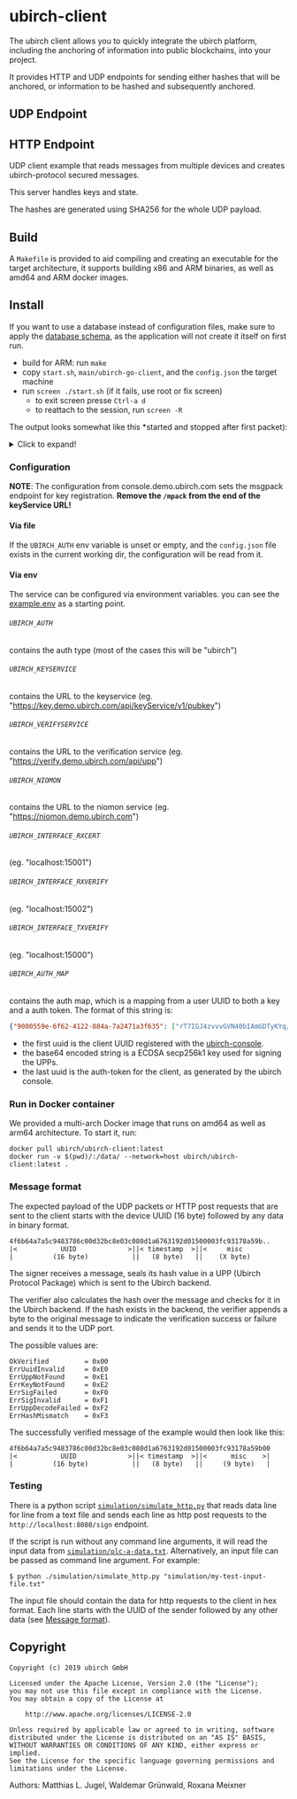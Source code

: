 # ubirch-client

The ubirch client allows you to quickly integrate the ubirch platform,
including the anchoring of information into public blockchains, into
your project.

It provides HTTP and UDP endpoints for sending either hashes that will be
anchored, or information to be hashed and subsequently anchored.

## UDP Endpoint


## HTTP Endpoint
UDP client example that reads messages from multiple devices
and creates ubirch-protocol secured messages.

This server handles keys and state.

The hashes are generated using SHA256 for the whole UDP payload.

## Build
A `Makefile` is provided to aid compiling and creating an executable for
the target architecture, it supports building x86 and ARM binaries, as well
as amd64 and ARM docker images.

## Install
If you want to use a database instead of configuration files, make sure
to apply the [database schema](main/schema.sql), as the application will
not create it itself on first run.



* build for ARM: run `make`
* copy `start.sh`, `main/ubirch-go-client`, and the `config.json` the target machine
* run `screen ./start.sh` (if it fails, use root or fix screen)
  - to exit screen presse `Ctrl-a d`
  - to reattach to the session, run `screen -R`

The output looks somewhat like this *started and stopped after first packet):
<details>
  <summary>Click to expand!</summary>
```
2019/10/04 10:29:03 configuration found
2019/10/04 10:29:03 loaded protocol context
2019/10/04 10:29:03 1 certificates, 1 signatures
2019/10/04 10:29:03 UDP server up and listening on :15001
2019/10/04 10:29:05 received 127.0.0.1:35919: 9a47022cff09478ba68a1b3686a2f6f1e30708190d1013b66d0100000000
2019/10/04 10:29:05 CERT [{"pubKeyInfo":{"algorithm":"ecdsa-p256v1","created":"2019-10-04T06:35:27.412Z","hwDeviceId":"9a47022c-ff09-478b-a68a-1b3686a2f6f1","pubKey":"o71ufIY0rP4GXQELZcXlm6t2s/LB29jzGfmheG3q8dJecxrGc/bqIODYcfROx6ofgunyarvG4lFiP+7p18qZ44==","pubKeyId":"o71ufIY0rP4GXQELZcXlm6t2s/LB29jzGfmheG3q8dJecxrGc/bqIODYcfROx6ofgunyarvG4lFiP+7p18qZ44==","validNotAfter":"2020-10-03T06:35:27.412Z","validNotBefore":"2019-10-04T06:35:27.412Z"},"signature":"WQ/xDF7LVU/CVFzqGwopleefBe5xMLFrnkyEUzE08s0pxZgbtudReaWw70FSPvf2f83kgMvd5gfLNBd1V3AG2g=="}]
2019/10/04 10:29:05 9a47022c-ff09-478b-a68a-1b3686a2f6f1: registered key: (524) {"pubKeyInfo":{"algorithm":"ecdsa-p256v1","created":"2019-10-04T06:35:27.412Z","hwDeviceId":"9a47078c-ff09-478b-a68a-1b3686a2f6f1","pubKey":"o71ufIY0rP4GXQELZcXlm6t2s/LB29jzGfmheG3q8dJecxrGc/bqIODYcfROx6ofgunyarvG4lFiP+7p18qZqg==","pubKeyId":"o71ufIY0rP4GXQELZcXlm6t2s/LB29jzGfmheG3q8dJecxrGc/bqIODYcfROx6ofgunyarvG4lFiP+7p18qZqg==","validNotAfter":"2020-10-03T06:35:27.412Z","validNotBefore":"2019-10-04T06:35:27.412Z"},"signature":"WQ/xDF7LVU/CVFzqGwopleefBe5xMLFrnkyEUzE08s0pxZgbtudReaWw70FSPvf2f83kgMvd5gfLNBd1V3AGng=="}
2019/10/04 10:29:05 9a47022c-ff09-478b-a68a-1b3686a2f6f1: hash RqIUM3vdS85IVfLYah/x0ebgssk648thMG+IVG0I6FQ= (46a214337bdd4bce4855f2d86a1ff1d1e6e0b2c93ae3cb61306f88546d08e854)
2019/10/04 10:29:05 9a47022c-ff09-478b-a68a-1b3686a2f6f1: UPP 9623c4109a47078cff09478ba68a1b3686a2f6f1c440ce2e42103c7fa58b477ea411c1abdbb90b80505496380f650f94a4c4cd4e0dd198a65e8f5d9fafb37fa16ae0355570e302e331bd74df7085f55c7eafcc4523f800c42046a214337bdd4bce4855f2d86a1ff1d1e6e0b2c93ae3cb61306f88546d08e854c440281dda50dc9b257c3ab4084c02ca28ba5596058fcef8dbe4e7c8f08f7eaafc298ec51cb9c99279af538b337893a3095149cfc47a098c4ca173dd23d96917ec75
2019/10/04 10:29:05 self verification: <nil>: (error: msgpack decode error [pos 0]: cannot decode into value of kind: struct, type: ubirch.chained, ubirch.chained{Version:0x0, Uuid:uuid.UUID{0x0, 0x0, 0x0, 0x0, 0x0, 0x0, 0x0, 0x0, 0x0, 0x0, 0x0, 0x0, 0x0, 0x0, 0x0, 0x0}, PrevSignature:[]uint8(nil), Hint:0x0, Payload:[]uint8(nil), Signature:[]uint8(nil)})
2019/10/04 10:29:06 9a47078c-ff09-478b-a68a-1b3686a2f6f1: "\x96#\xc4\x10\x9d<x\xff\"\xf3DA\xa5х\xc66Ԇ\xff\xc4@\xce.B\x10<\u007f\xa5\x8bG~\xa4\x11\xc1\xab۹\v\x80PT\x968\x0fe\x0f\x94\xa4\xc4\xcdN\rј\xa6^\x8f]\x9f\xaf\xb3\u007f\xa1j\xe05Up\xe3\x02\xe31\xbdt\xdfp\x85\xf5\\~\xaf\xccE#\xf8\x00\x81\xa7message\xbfyour request has been submitted\xc4@\x96\xf0\x88\x8d\x8do;\xaf\xa2\x9b%\xd1{\x9b\t*+H\x86\xbea\x81\vS2S>\a\x14|q\xedUMG\x8f\xd5\xcaRx\xcb{\xf7\xe2\xec\x14\xd2T\x99b\x89A\x92\xc2\xe0\xbd̗\\$J\xf0\a\x04"
2019/10/04 10:29:09 interrupt
2019/10/04 10:29:09 finishing handler
2019/10/04 10:29:09 saved protocol context
```
</details>

### Configuration
**NOTE**: The configuration from console.demo.ubirch.com sets the msgpack endpoint for 
  key registration. **Remove the `/mpack` from the end of the keyService URL!**

#### Via file
If the `UBIRCH_AUTH` env variable is unset or empty, and the `config.json`
file exists in the current working dir, the configuration will be read from
it.

#### Via env
The service can be configured via environment variables.
you can see the [example.env](main/example.env) as a starting point.

###### `UBIRCH_AUTH`
contains the auth type (most of the cases this will be "ubirch") 
###### `UBIRCH_KEYSERVICE`
contains the URL to the keyservice (eg. "https://key.demo.ubirch.com/api/keyService/v1/pubkey")
###### `UBIRCH_VERIFYSERVICE`
contains the URL to the verification service (eg. "https://verify.demo.ubirch.com/api/upp")
###### `UBIRCH_NIOMON`
contains the URL to the niomon service (eg. "https://niomon.demo.ubirch.com") 
###### `UBIRCH_INTERFACE_RXCERT`
(eg. "localhost:15001")
###### `UBIRCH_INTERFACE_RXVERIFY`
(eg. "localhost:15002")
###### `UBIRCH_INTERFACE_TXVERIFY`
(eg. "localhost:15000")
###### `UBIRCH_AUTH_MAP`
contains the auth map, which is a mapping from a user UUID to both a key and a auth token.
The format of this string is:

```json
{"9080559e-6f62-4122-884a-7a2471a3f635": ["rT7IGJ4zvvvGVN40bIAmGDTyKYq/8gCXqs+vBf3rTLc=", "0f4b2a18-c18d-4bf1-b723-729793521726"]}
```

* the first uuid is the client UUID registered with the [ubirch-console](https://console.demo.ubirch.com/).
* the base64 encoded string is a ECDSA secp256k1 key used for signing the UPPs.
* the last uuid is the auth-token for the client, as generated by the ubirch console.

### Run in Docker container
We provided a multi-arch Docker image that runs on amd64 as well as arm64 architecture. To start it, run:
```
docker pull ubirch/ubirch-client:latest
docker run -v $(pwd)/:/data/ --network=host ubirch/ubirch-client:latest .
```

### Message format
The expected payload of the UDP packets or HTTP post requests that are sent to the client starts with the device UUID (16 byte)
followed by any data in binary format.

```
4f6b64a7a5c9483786c00d32bc8e03c080d1a6763192d01500003fc93178a59b..
|<           UUID             >||< timestamp  >||<     misc     
|          (16 byte)           ||   (8 byte)   ||    (X byte)   
```

The signer receives a message, seals its hash value in a UPP (Ubirch Protocol Package) which is sent to the Ubirch backend.

The verifier also calculates the hash over the message and checks for it in the Ubirch backend. If the hash exists in the backend,
the verifier appends a byte to the original message to indicate the verification success or failure and sends it to the UDP port.

The possible values are:

	OkVerified         = 0x00
	ErrUuidInvalid     = 0xE0
	ErrUppNotFound     = 0xE1
	ErrKeyNotFound     = 0xE2
	ErrSigFailed       = 0xF0
	ErrSigInvalid      = 0xF1
	ErrUppDecodeFailed = 0xF2
	ErrHashMismatch    = 0xF3
	
The successfully verified message of the example would then look like this:
```
4f6b64a7a5c9483786c00d32bc8e03c080d1a6763192d01500003fc93178a59b00
|<           UUID             >||< timestamp  >||<      misc    >|
|          (16 byte)           ||   (8 byte)   ||     (9 byte)   |
```

### Testing
There is a python script [`simulation/simulate_http.py`](simulation/simulate_http.py)
that reads data line for line from a text file and sends each line as http
post requests to the `http://localhost:8080/sign` endpoint. 

If the script is run without any command line arguments, it will read the
input data from [`simulation/plc-a-data.txt`](simulation/plc-a-data.txt). 
Alternatively, an input file can be passed as command line argument. For example:

    $ python ./simulation/simulate_http.py "simulation/my-test-input-file.txt"
    
The input file should contain the data for http requests to the client in
hex format. Each line starts with the UUID of the sender followed by any
other data (see [Message format](#message-format)).

## Copyright

```
Copyright (c) 2019 ubirch GmbH

Licensed under the Apache License, Version 2.0 (the "License");
you may not use this file except in compliance with the License.
You may obtain a copy of the License at

    http://www.apache.org/licenses/LICENSE-2.0

Unless required by applicable law or agreed to in writing, software
distributed under the License is distributed on an "AS IS" BASIS,
WITHOUT WARRANTIES OR CONDITIONS OF ANY KIND, either express or implied.
See the License for the specific language governing permissions and
limitations under the License.
```

Authors: Matthias L. Jugel, Waldemar Grünwald, Roxana Meixner